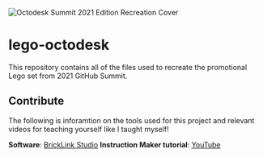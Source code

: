 ![Octodesk Summit 2021 Edition Recreation Cover](https://user-images.githubusercontent.com/2089743/232366184-9c6ed7a2-44d7-42f4-befc-d6838b2c9847.png)

# lego-octodesk

This repository contains all of the files used to recreate the promotional Lego set from 2021 GitHub Summit.

## Contribute

The following is inforamtion on the tools used for this project and relevant videos for teaching yourself like I taught myself!

**Software**: [BrickLink Studio](https://www.bricklink.com/v3/studio/download.page)
**Instruction Maker tutorial**: [YouTube](https://www.youtube.com/watch?v=5RnBxLSYEdg&ab_channel=BooneBuilds)
